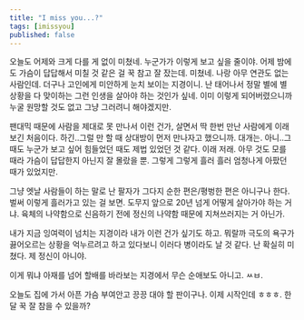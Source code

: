 ```yaml
---
title: "I miss you...?"
tags: [imissyou]
published: false
---
```


오늘도 어제와 크게 다를 게 없이 미쳤네. 누군가가 이렇게 보고 싶을 줄이야. 어제 밤에도 가슴이 답답해서 미칠 것 같은 걸 꾹 참고 잘 잤는데. 미쳤네. 나랑 아무 연관도 없는 사람인데. 더구나 고인에게 미안하게 눈치 보이는 지경이니. 난 태어나서 정말 별에 별 상황을 다 맞이하는 그런 인생을 살아야 하는 것인가 싶네. 이미 이렇게 되어버렸으니까 누굴 원망할 것도 없고 그냥 그러려니 해야겠지만. 

팬대믹 때문에 사람을 제대로 못 만나서 이런 건가, 살면서 딱 한번 만난 사람에게 이래보긴 처음이다. 하긴..그럴 만 할 때 상대방이 먼저 만나자고 했으니까. 대개는. 아니..그때도 누군가 보고 싶어 힘들었던 때도 제법 있었던 것 같다. 이래 저래. 아무 것도 모를 때라 가슴이 답답한지 아닌지 잘 몰랐을 뿐. 그렇게 그렇게 흘러 흘러 엄청나게 아팠던 때가 있었지만.

그냥 엣날 사람들이 하는 말로 난 팔자가 그다지 순한 편은/평벙한 편은 아니구나 한다. 벌써 이렇게 흘러가고 있는 걸 보면. 도무지 앞으로 20년 넘게 어떻게 살아가야 하는 거냐. 육체의 나약함으로 신음하기 전에 정신의 나약함 때문에 지쳐쓰러지는 거 아닌가.

내가 지금 잉여력이 넘치는 지경이라 내가 이런 건가 싶기도 하고. 뭐랄까 극도의 욕구가 끓어오르는 상황을 억누르려고 하고 있다보니 이러다 병이라도 날 것 같다. 난 확실히 미쳤다. 제 정신이 아니야.

이게 뭐냐 아재를 넘어 할배를 바라보는 지경에서 무슨 순애보도 아니고. ㅆㅂ.

오늘도 집에 가서 아픈 가슴 부여안고 끙끙 대야 할 판이구나. 이제 시작인데 ㅎㅎㅎ. 한달 꾹 잘 참을 수 있을까? 